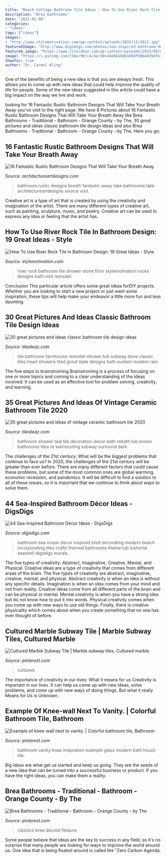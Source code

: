 ```yaml
---
title: "Beach Cottage Bathroom Tile Ideas : How To Use River Rock Tile In Bathroom Design: 19 Great Ideas"
description: "Brea bathrooms"
date: "2023-01-08"
categories:
- "ideas"
tags: ["ideas"]
images:
- "http://www.stylemotivation.com/wp-content/uploads/2015/12/1012.jpg"
featuredImage: "http://www.digsdigs.com/photos/sea-inspired-bathroom-decor-ideas-36-554x554.jpg"
featured_image: "https://www.tileideaz.com/wp-content/uploads/2015/09/decoration-bathroom-grandiose-white-vinyl-wainscoting-teal-bathroom-wall-painted-as-well-as-corner-walk-in-shower-also-standart-tub-in-vintage-bathroom-decors-elegant-teal-bathroom-color-styles-and.jpg"
image: "https://i.pinimg.com/736x/90/c4/4e/90c44e6b160b1058f50b48356fe33ccf.jpg"
ShowToc: true
author: "Dr. Carmel Kling"
---
```



One of the benefits of being a new idea is that you are always fresh. This allows you to come up with new ideas that could help improve the quality of life for people. Some of the new ideas suggested in this article could have a big impact on the way we live and work.

	

		
looking for 16 Fantastic Rustic Bathroom Designs That Will Take Your Breath Away you've visit to the right page. We have 8 Pictures about 16 Fantastic Rustic Bathroom Designs That Will Take Your Breath Away like Brea Bathrooms - Traditional - Bathroom - Orange County - by The, 30 great pictures and ideas classic bathroom tile design ideas and also Brea Bathrooms - Traditional - Bathroom - Orange County - by The. Here you go:
		
    
## 16 Fantastic Rustic Bathroom Designs That Will Take Your Breath Away

<img loading=lazy src="https://www.architectureartdesigns.com/wp-content/uploads/2016/08/16-Fantastic-Rustic-Bathroom-Designs-That-Will-Take-Your-Breath-Away-9-630x970.jpg" onerror="this.onerror=null;this.src='https://tse3.mm.bing.net/th?id=OIP.6mrMUI28OR9jbHkeBkcYPgHaLZ&amp;pid=15.1';" alt="16 Fantastic Rustic Bathroom Designs That Will Take Your Breath Away">

_Source: architectureartdesigns.com_

>bathroom rustic designs breath fantastic away take bathrooms lake architectureartdesigns source visit. 

	

Creative art is a type of art that is created by using the creativity and imagination of the artist. There are many different types of creative art, such as painting, sculpture, music, and poetry. Creative art can be used to express any idea or feeling that the artist has.

    
## How To Use River Rock Tile In Bathroom Design: 19 Great Ideas - Style

<img loading=lazy src="http://www.stylemotivation.com/wp-content/uploads/2015/12/1012.jpg" onerror="this.onerror=null;this.src='https://tse2.mm.bing.net/th?id=OIP.a_l3VlFoLhTciOeJExR-owAAAA&amp;pid=15.1';" alt="How To Use River Rock Tile in Bathroom Design: 19 Great Ideas - Style">

_Source: stylemotivation.com_

>river rock bathroom tile shower stone floor stylemotivation rocks designs bath visit remodel. 

	

Conclusion
This particular article offers some great ideas forDIY projects. Whether you are looking to start a new project or just want some inspiration, these tips will help make your endeavor a little more fun and less daunting.

    
## 30 Great Pictures And Ideas Classic Bathroom Tile Design Ideas

<img loading=lazy src="http://www.tileideaz.com/wp-content/uploads/2015/11/IMG_0331.jpg" onerror="this.onerror=null;this.src='https://tse1.mm.bing.net/th?id=OIP.qv1-1wr7Us8O0T65AtNKAAHaJ6&amp;pid=15.1';" alt="30 great pictures and ideas classic bathroom tile design ideas">

_Source: tileideaz.com_

>tile bathroom farmhouse remodel shower tub subway done classic tiles head showers tiled grout slate designs bath sunken modern rain. 

	

The five steps to brainstroming
Brainstroming is a process of focusing on one or more topics and coming to a clear understanding of the ideas involved. It can be used as an effective tool for problem solving, creativity, and learning.

    
## 35 Great Pictures And Ideas Of Vintage Ceramic Bathroom Tile 2020

<img loading=lazy src="https://www.tileideaz.com/wp-content/uploads/2015/09/decoration-bathroom-grandiose-white-vinyl-wainscoting-teal-bathroom-wall-painted-as-well-as-corner-walk-in-shower-also-standart-tub-in-vintage-bathroom-decors-elegant-teal-bathroom-color-styles-and.jpg" onerror="this.onerror=null;this.src='https://tse3.mm.bing.net/th?id=OIP.GShvj-Wv7shkxEgYUicpkwHaEK&amp;pid=15.1';" alt="35 great pictures and ideas of vintage ceramic bathroom tile 2020">

_Source: tileideaz.com_

>bathroom shower teal tile decoration decor bath rebath tub brown bathrooms tiles re wainscoting subway surround dark. 

	

The challenges of the 21st century: What will be the biggest problems that continue to face us?
In 2020, the challenges of the 21st century will be greater than ever before. There are many different factors that could cause these problems, but some of the most common ones are global warming, economic recession, and pandemics. It will be difficult to find a solution to all of these issues, so it is important that we continue to think about ways to solve them.

    
## 44 Sea-Inspired Bathroom Décor Ideas - DigsDigs

<img loading=lazy src="http://www.digsdigs.com/photos/sea-inspired-bathroom-decor-ideas-36-554x554.jpg" onerror="this.onerror=null;this.src='https://tse2.mm.bing.net/th?id=OIP.ELmn4_hpW1Bf6waeanOkFQHaHa&amp;pid=15.1';" alt="44 Sea-Inspired Bathroom Décor Ideas - DigsDigs">

_Source: digsdigs.com_

>bathroom sea ocean decor inspired shell decorating modern beach incorporating tiles crafts themed bathrooms theme tub lushome seashell digsdigs murals. 

	

The five types of creativity: Abstract, Imaginative, Creative, Mental, and Physical.
Creative ideas are a type of creativity that comes from different areas of the brain. The five types of creativity are abstract, imaginative, creative, mental, and physical. Abstract creativity is when an idea is without any specific details. Imagination is when an idea comes from your mind and not from reality. Creative ideas come from all different parts of the brain and can be physical or mental. Mental creativity is when you have a strong idea but do not know how to put it into words. Physical creativity comes when you come up with new ways to use old things. Finally, there is creative physicality which comes about when you create something that no one has ever thought of before.

    
## Cultured Marble Subway Tile | Marble Subway Tiles, Cultured Marble

<img loading=lazy src="https://i.pinimg.com/736x/90/c4/4e/90c44e6b160b1058f50b48356fe33ccf.jpg" onerror="this.onerror=null;this.src='https://tse2.mm.bing.net/th?id=OIP.MZHuhTyz_GbaHs-wl4qgsQHaJ4&amp;pid=15.1';" alt="Cultured Marble Subway Tile | Marble subway tiles, Cultured marble">

_Source: pinterest.com_

>cultured. 

	

The importance of creativity in our lives: What it means for us
Creativity is important in our lives. It can help us come up with new ideas, solve problems, and come up with new ways of doing things. But what it really Means for Us is Unknown.

    
## Example Of Knee-wall Next To Vanity. | Colorful Bathroom Tile, Bathroom

<img loading=lazy src="https://i.pinimg.com/736x/ab/6c/7e/ab6c7e11ca408754c3a6d6868792a27f--bathroom-inspiration-bathroom-ideas.jpg" onerror="this.onerror=null;this.src='https://tse3.mm.bing.net/th?id=OIP.K1XURlZXRle5hKgYBnCS7gHaLG&amp;pid=15.1';" alt="Example of knee-wall next to vanity. | Colorful bathroom tile, Bathroom">

_Source: pinterest.com_

>bathroom vanity knee inspiration example glass modern bath houzz tile. 

	

Big ideas are what get us started and keep us going. They are the seeds of a new idea that can be turned into a successful business or product. If you have the right ideas, you can make them a reality.

    
## Brea Bathrooms - Traditional - Bathroom - Orange County - By The

<img loading=lazy src="https://i.pinimg.com/736x/bc/88/56/bc88565f409aafd56e6ec14b2c913bee.jpg" onerror="this.onerror=null;this.src='https://tse3.mm.bing.net/th?id=OIP.nqJxbq1ZOH8e-Q38O7lgmgHaJ-&amp;pid=15.1';" alt="Brea Bathrooms - Traditional - Bathroom - Orange County - by The">

_Source: pinterest.com_

>classico brea decoist fetaure. 

	

Some people believe that ideas are the key to success in any field, so it's no surprise that many people are looking for ways to improve the world around us. One idea that is being floated around is called the "Zero Carbon Agenda.


